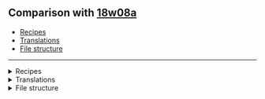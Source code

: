 ## Comparison with [18w08a](https://github.com/PixiGeko/Minecraft-generated-data/tree/18w08a)

- [Recipes](#recipes)
- [Translations](#translations)
- [File structure](#file-structure)

<hr/>
<details><summary>Recipes</summary>
<details>
<summary>
List
</summary>

```diff
+ dried_kelp_block.json
+ dried_kelp_from_smelting.json
```

</details>


























































































































































<details>
<summary>
dried_kelp.json
</summary>

```
Type: smelting -> crafting_shapeless
Result: dried_kelp x1 -> dried_kelp x9
```

</details>
</details>
<details><summary>Translations</summary>
<details>
<summary>
Keys
</summary>

```diff
+ item.minecraft.cod_bucket: Cod Bucket
+ item.minecraft.cod_mob_spawn_egg: Spawn Cod
+ item.minecraft.puffer_fish_spawn_egg: Spawn Puffer Fish
+ item.minecraft.pufferfish_bucket: Puffer Fish Bucket
+ item.minecraft.salmon_bucket: Salmon Bucket
+ item.minecraft.salmon_mob_spawn_egg: Spawn Salmon
```

</details>
</details>
<details><summary>File structure</summary>
<details>
<summary>
data
</summary>

```diff
+ minecraft/advancements/recipes/building_blocks/dried_kelp_block.json
+ minecraft/advancements/recipes/food/dried_kelp_from_smelting.json
+ minecraft/loot_tables/entities/cod_mob.json
+ minecraft/loot_tables/entities/puffer_fish.json
+ minecraft/loot_tables/entities/salmon_mob.json
+ minecraft/recipes/dried_kelp_block.json
+ minecraft/recipes/dried_kelp_from_smelting.json
```

</details>
<details>
<summary>
assets
</summary>

```diff
+ minecraft/models/item/cod_bucket.json
+ minecraft/models/item/cod_mob_spawn_egg.json
+ minecraft/models/item/puffer_fish_spawn_egg.json
+ minecraft/models/item/pufferfish_bucket.json
+ minecraft/models/item/salmon_bucket.json
+ minecraft/models/item/salmon_mob_spawn_egg.json
+ minecraft/textures/entity/fish/cod_mob.png
+ minecraft/textures/entity/fish/pufferfish.png
+ minecraft/textures/entity/fish/salmon_mob.png
+ minecraft/textures/items/clownfish_bucket.png
+ minecraft/textures/items/cod_bucket.png
+ minecraft/textures/items/fish_pufferfish_raw.png
+ minecraft/textures/items/pufferfish_bucket.png
+ minecraft/textures/items/salmon_bucket.png
```

</details>
</details>